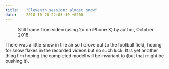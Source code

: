 ```yaml
---
title:   "Eleventh session: almost snow"
date:    2018-10-28 22:03:10 +0200
---
```

<figure>
  <img src="{{ site.url }}{{ site.baseurl }}/assets/images/eleventh-session-cold.jpg"
       alt="">
  <figcaption>
    Still frame from video (using 2x on iPhone X) by author, October 2018.
  </figcaption>
</figure>

There was a little snow in the air so I drove out to the football field,
hoping for snow flakes in the recorded videos but no such luck. It is yet
another thing I'm hoping the completed model will be invariant to (but that
might be pushing it).
